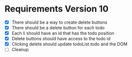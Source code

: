 # Requirements Version 10

- [x] There should be a way to create delete buttons
- [x] There should be a delete button for each todo
- [x] Each li should have an id that has the todo position
- [x] Delete buttons should have access to the todo id
- [x] Clicking delete should update todoList.todo and the DOM
- [ ] Cleanup